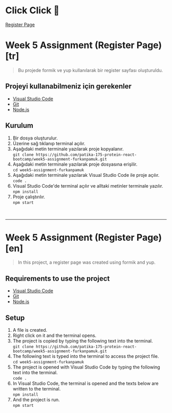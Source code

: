 # Click Click :pencil:

[Register Page](https://week5-register-page.vercel.app/)

# Week 5 Assignment (Register Page) [tr]
 > Bu projede formik ve yup  kullanılarak bir register sayfası oluşturuldu.

 

## Projeyi kullanabilmeniz için gerekenler

- [Visual Studio Code](https://code.visualstudio.com/download)
- [Git](https://git-scm.com/downloads)
- [Node.js](https://nodejs.org/en/download/)

## Kurulum

1. Bir dosya oluşturulur.
2. Üzerine sağ tıklanıp terminal açılır.
3. Aşağıdaki metin terminale yazılarak proje kopyalanır. <br>
`git clone https://github.com/patika-175-protein-react-bootcamp/week5-assignment-furkanpamuk.git` 
4. Aşağıdaki metin terminale yazılarak proje dosyasına erişilir.<br>
`cd week5-assignment-furkanpamuk `
5. Aşağıdaki metin terminale yazılarak Visual Studio Code ile proje açılır.  <br>
`code .`
6. Visual Studio Code'de terminal açılır ve alltaki metinler terminale yazılır.<br>
`npm install`
7. Proje çalıştırılır.<br>
`npm start`
    

<br>
<hr>

# Week 5 Assignment (Register Page) [en]
> In this project, a register page was created using formik and yup.

## Requirements to use the project

- [Visual Studio Code](https://code.visualstudio.com/download)
- [Git](https://git-scm.com/downloads)
- [Node.js](https://nodejs.org/en/download/)

## Setup

1. A file is created.
2. Right click on it and the terminal opens.
3. The project is copied by typing the following text into the terminal.<br>
    `git clone https://github.com/patika-175-protein-react-bootcamp/week5-assignment-furkanpamuk.git` 
4. The following text is typed into the terminal to access the project file.<br>
`cd week5-assignment-furkanpamuk `
5. The project is opened with Visual Studio Code by typing the following text into the terminal.<br>
    `code .`
6. In Visual Studio Code, the terminal is opened and the texts below are written to the terminal.<br>
`npm install`
7. And the project is run.<br>
`npm start`
